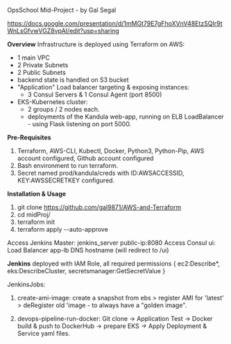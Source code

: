 OpsSchool Mid-Project - by Gal Segal

https://docs.google.com/presentation/d/1mMGt79E7gFhoXVnV48EtzSQIr9tWnLsGfvwVGZ8vpAI/edit?usp=sharing

**Overview**
Infrastructure is deployed using Terraform on AWS:

- 1 main VPC
- 2 Private Subnets
- 2 Public Subnets
- backend state is handled on S3 bucket
- "Application" Load balancer targeting & exposing instances:
  - 3 Consul Servers & 1 Consul Agent (port 8500)
- EKS-Kubernetes cluster:
  - 2 groups / 2 nodes each.
  - deployments of the Kandula web-app, running on ELB LoadBalancer - using Flask listening on port 5000.

**Pre-Requisites**

1. Terraform, AWS-CLI, Kubectl, Docker, Python3, Python-Pip, AWS account configured, Github account configured
2. Bash environment to run terraform.
3. Secret named prod/kandula/creds with ID:AWSACCESSID, KEY:AWSSECRETKEY configured.

**Installation & Usage**

1. git clone https://github.com/gal9871/AWS-and-Terraform
2. cd midProj/
4. terraform init
5. terraform apply --auto-approve

Access Jenkins Master: jenkins_server public-ip:8080
Access Consul ui: Load Balancer app-lb DNS hostname (will redirect to /ui)

**Jenkins**
deployed with IAM Role, all required permissions { ec2:Describe\*, eks:DescribeCluster, secretsmanager:GetSecretValue }

JenkinsJobs:

1. create-ami-image: create a snapshot from ebs > register AMI for 'latest' > deRegister old 'image - to always have a "golden image".

2. devops-pipeline-run-docker: Git clone -> Application Test -> Docker build & push to DockerHub -> prepare EKS -> Apply Deployment & Service yaml files. 
